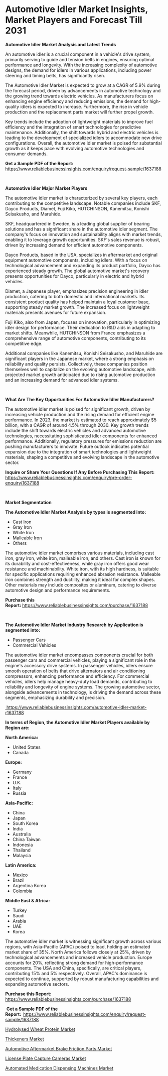 <p><h1>Automotive Idler Market Insights, Market Players and Forecast Till 2031</h1></p><p><strong>Automotive Idler Market Analysis and Latest Trends</strong></p>
<p><p>An automotive idler is a crucial component in a vehicle's drive system, primarily serving to guide and tension belts in engines, ensuring optimal performance and longevity. With the increasing complexity of automotive designs, the demand for idlers in various applications, including power steering and timing belts, has significantly risen. </p><p>The Automotive Idler Market is expected to grow at a CAGR of 5.9% during the forecast period, driven by advancements in automotive technology and the growing trend towards electric vehicles. As manufacturers focus on enhancing engine efficiency and reducing emissions, the demand for high-quality idlers is expected to increase. Furthermore, the rise in vehicle production and the replacement parts market will further propel growth. </p><p>Key trends include the adoption of lightweight materials to improve fuel efficiency and the integration of smart technologies for predictive maintenance. Additionally, the shift towards hybrid and electric vehicles is leading to the development of specialized idlers to accommodate new drive configurations. Overall, the automotive idler market is poised for substantial growth as it keeps pace with evolving automotive technologies and consumer demands.</p></p>
<p><strong>Get a Sample PDF of the Report:&nbsp;</strong> <a href="https://www.reliablebusinessinsights.com/enquiry/request-sample/1637188?utm_campaign=1091&utm_medium=2&utm_source=Github&utm_content=ia&utm_term=11102024&utm_id=automotive-idler">https://www.reliablebusinessinsights.com/enquiry/request-sample/1637188</a></p>
<p>&nbsp;</p>
<p><strong>Automotive Idler Major Market Players</strong></p>
<p><p>The automotive idler market is characterized by several key players, each contributing to the competitive landscape. Notable companies include SKF, Dayco Products, Diamet, Fuji Kiko, HUTCHINSON, Kanemitsu, Konishi Seisakusho, and Maruhide.</p><p>SKF, headquartered in Sweden, is a leading global supplier of bearing solutions and has a significant share in the automotive idler segment. The company's focus on innovation and sustainability aligns with market trends, enabling it to leverage growth opportunities. SKF's sales revenue is robust, driven by increasing demand for efficient automotive components.</p><p>Dayco Products, based in the USA, specializes in aftermarket and original equipment automotive components, including idlers. With a focus on technological advancement and expanding its product portfolio, Dayco has experienced steady growth. The global automotive market's recovery presents opportunities for Dayco, particularly in electric and hybrid vehicles.</p><p>Diamet, a Japanese player, emphasizes precision engineering in idler production, catering to both domestic and international markets. Its consistent product quality has helped maintain a loyal customer base, supporting steady market growth. The increased focus on lightweight materials presents avenues for future expansion.</p><p>Fuji Kiko, also from Japan, focuses on innovation, particularly in optimizing idler design for performance. Their dedication to R&D aids in adapting to market shifts. Meanwhile, HUTCHINSON from France emphasizes a comprehensive range of automotive components, contributing to its competitive edge.</p><p>Additional companies like Kanemitsu, Konishi Seisakusho, and Maruhide are significant players in the Japanese market, where a strong emphasis on reliability and quality persists. Collectively, these companies position themselves well to capitalize on the evolving automotive landscape, with projected market growth anticipated due to rising automotive production and an increasing demand for advanced idler systems.</p></p>
<p>&nbsp;</p>
<p><strong>What Are The Key Opportunities For Automotive Idler Manufacturers?</strong></p>
<p><p>The automotive idler market is poised for significant growth, driven by increasing vehicle production and the rising demand for efficient engine performance. In 2023, the market is estimated to reach approximately $5 billion, with a CAGR of around 4.5% through 2030. Key growth trends include the shift towards electric vehicles and advanced automotive technologies, necessitating sophisticated idler components for enhanced performance. Additionally, regulatory pressures for emissions reduction are pushing manufacturers to innovate. Future outlook indicates potential expansion due to the integration of smart technologies and lightweight materials, shaping a competitive and evolving landscape in the automotive sector.</p></p>
<p><strong>Inquire or Share Your Questions If Any Before Purchasing This Report:</strong> <a href="https://www.reliablebusinessinsights.com/enquiry/pre-order-enquiry/1637188?utm_campaign=1091&utm_medium=2&utm_source=Github&utm_content=ia&utm_term=11102024&utm_id=automotive-idler">https://www.reliablebusinessinsights.com/enquiry/pre-order-enquiry/1637188</a></p>
<p>&nbsp;</p>
<p><strong>Market Segmentation</strong></p>
<p><strong>The Automotive Idler Market Analysis by types is segmented into:</strong></p>
<p><ul><li>Cast Iron</li><li>Gray Iron</li><li>White Iron</li><li>Malleable Iron</li><li>Others</li></ul></p>
<p><p>The automotive idler market comprises various materials, including cast iron, gray iron, white iron, malleable iron, and others. Cast iron is known for its durability and cost-effectiveness, while gray iron offers good wear resistance and machinability. White iron, with its high hardness, is suitable for specific applications requiring enhanced abrasion resistance. Malleable iron combines strength and ductility, making it ideal for complex shapes. Other materials may include composites or aluminum, catering to diverse automotive design and performance requirements.</p></p>
<p><strong>Purchase this Report:&nbsp;</strong><a href="https://www.reliablebusinessinsights.com/purchase/1637188?utm_campaign=1091&utm_medium=2&utm_source=Github&utm_content=ia&utm_term=11102024&utm_id=automotive-idler">https://www.reliablebusinessinsights.com/purchase/1637188</a></p>
<p>&nbsp;</p>
<p><strong>The Automotive Idler Market Industry Research by Application is segmented into:</strong></p>
<p><ul><li>Passenger Cars</li><li>Commercial Vehicles</li></ul></p>
<p><p>The automotive idler market encompasses components crucial for both passenger cars and commercial vehicles, playing a significant role in the engine's accessory drive systems. In passenger vehicles, idlers ensure smooth operation of belts that drive alternators and air conditioning compressors, enhancing performance and efficiency. For commercial vehicles, idlers help manage heavy-duty load demands, contributing to reliability and longevity of engine systems. The growing automotive sector, alongside advancements in technology, is driving the demand across these segments, emphasizing durability and precision.</p></p>
<p><a href="https://www.reliablebusinessinsights.com/automotive-idler-market-r1637188?utm_campaign=1091&utm_medium=2&utm_source=Github&utm_content=ia&utm_term=11102024&utm_id=automotive-idler">&nbsp;https://www.reliablebusinessinsights.com/automotive-idler-market-r1637188</a></p>
<p><strong>In terms of Region, the Automotive Idler Market Players available by Region are:</strong></p>
<p>
    <p> <strong> North America: </strong>
        <ul>
            <li>United States</li>
            <li>Canada</li>
        </ul>
        </p> 
    <p> <strong> Europe: </strong>
        <ul>
            <li>Germany</li>
            <li>France</li>
            <li>U.K.</li>
            <li>Italy</li>
            <li>Russia</li>
        </ul>
        </p> 
    <p> <strong> Asia-Pacific: </strong>
        <ul>
            <li>China</li>
            <li>Japan</li>
            <li>South Korea</li>
            <li>India</li>
            <li>Australia</li>
            <li>China Taiwan</li>
            <li>Indonesia</li>
            <li>Thailand</li>
            <li>Malaysia</li>
        </ul>
        </p> 
    <p> <strong> Latin America: </strong>
        <ul>
            <li>Mexico</li>
            <li>Brazil</li>
            <li>Argentina Korea</li>
            <li>Colombia</li>
        </ul>
        </p> 
    <p> <strong> Middle East & Africa: </strong>
        <ul>
            <li>Turkey</li>
            <li>Saudi</li>
            <li>Arabia</li>
            <li>UAE</li>
            <li>Korea</li>
        </ul>
    </p>
    </p>
<p><p>The automotive idler market is witnessing significant growth across various regions, with Asia-Pacific (APAC) poised to lead, holding an estimated market share of 35%. North America follows closely at 25%, driven by technological advancements and increased vehicle production. Europe accounts for 20%, reflecting strong demand for high-performance components. The USA and China, specifically, are critical players, contributing 15% and 5% respectively. Overall, APAC's dominance is expected to continue, supported by robust manufacturing capabilities and expanding automotive sectors.</p></p>
<p><strong>Purchase this Report: </strong><a href="https://www.reliablebusinessinsights.com/purchase/1637188?utm_campaign=1091&utm_medium=2&utm_source=Github&utm_content=ia&utm_term=11102024&utm_id=automotive-idler">https://www.reliablebusinessinsights.com/purchase/1637188</a></p>
<p>&nbsp;<strong>Get a Sample PDF of the Report:&nbsp;&nbsp;</strong><a href="https://www.reliablebusinessinsights.com/enquiry/request-sample/1637188?utm_campaign=1091&utm_medium=2&utm_source=Github&utm_content=ia&utm_term=11102024&utm_id=automotive-idler">https://www.reliablebusinessinsights.com/enquiry/request-sample/1637188</a></p>
<p><strong></strong></p>
<p><p><a href="https://www.linkedin.com/pulse/hydrolysed-wheat-protein-landscape-product-spectrum-market-5aoue?utm_campaign=1091&utm_medium=2&utm_source=Github&utm_content=ia&utm_term=11102024&utm_id=automotive-idler">Hydrolysed Wheat Protein Market</a></p><p><a href="https://www.linkedin.com/pulse/decoding-thickeners-industry-dynamics-strategic-imperatives-2024-2031-ezgfe?utm_campaign=1091&utm_medium=2&utm_source=Github&utm_content=ia&utm_term=11102024&utm_id=automotive-idler">Thickeners Market</a></p><p><a href="https://github.com/michaelhall412/Market-Research-Report-List-1/blob/main/automotive-aftermarket-brake-friction-parts-market.md?utm_campaign=1091&utm_medium=2&utm_source=Github&utm_content=ia&utm_term=11102024&utm_id=automotive-idler">Automotive Aftermarket Brake Friction Parts Market</a></p><p><a href="https://issuu.com/reportprime-2/docs/license-plate-capture-cameras-marke_3af491b9b6886c?utm_campaign=1091&utm_medium=2&utm_source=Github&utm_content=ia&utm_term=11102024&utm_id=automotive-idler">License Plate Capture Cameras Market</a></p><p><a href="https://issuu.com/reportprime-2/docs/automated-medication-dispensing-mac_7b443e64ba267a?utm_campaign=1091&utm_medium=2&utm_source=Github&utm_content=ia&utm_term=11102024&utm_id=automotive-idler">Automated Medication Dispensing Machines Market</a></p></p>